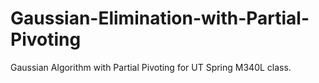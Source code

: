 Gaussian-Elimination-with-Partial-Pivoting
==========================================

Gaussian Algorithm with Partial Pivoting for UT Spring M340L class.